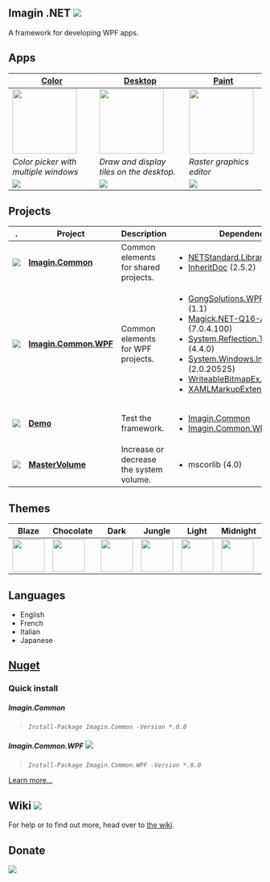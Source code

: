 Imagin .NET ![](https://img.shields.io/badge/style-6.6-blue.svg?style=flat&label=Version)
---
A framework for developing WPF apps.

Apps 
---
**[Color](https://github.com/imagin-tech/Imagin.NET/tree/master/Apps.Color)** | **[Desktop](https://github.com/imagin-tech/Imagin.NET/tree/master/Apps.Desktop)** | **[Paint](https://github.com/imagin-tech/Imagin.NET/tree/master/Apps.Paint)** |
-|-|-|
<img src="https://github.com/imagin-tech/Imagin.NET/blob/master/Images/Logos/Color.png?raw=true" align="center" width="128"/> | <img src="https://github.com/imagin-tech/Imagin.NET/blob/master/Images/Logos/Desktop.png?raw=true" align="center" width="128"/>  | <img src="https://github.com/imagin-tech/Imagin.NET/blob/master/Images/Logos/Paint.png?raw=true" align="center" width="128"/> |
*Color picker with multiple windows* | *Draw and display tiles on the desktop.* | *Raster graphics editor* |
![](https://img.shields.io/badge/style-Stable-green.svg?style=flat&label=) | ![](https://img.shields.io/badge/style-Stable-green.svg?style=flat&label=) | ![](https://img.shields.io/badge/style-Unstable-red.svg?style=flat&label=) |

Projects
---
. | Project | Description | Dependencies | Build |
-|-|-|-|-|
![](https://img.shields.io/badge/style-C%23-blue.svg?style=flat&label=) | **[Imagin.Common](https://github.com/imagin-tech/Imagin.NET/tree/master/Imagin.Common)** | Common elements for shared projects. | <ul><li>[NETStandard.Library](https://docs.microsoft.com/en-us/dotnet/standard/net-standard) (2.0.3)</li><li>[InheritDoc](https://www.inheritdoc.io/) (2.5.2)</li></ul> | ![](https://img.shields.io/badge/style-Stable-green.svg?style=flat&label=) |
![](https://img.shields.io/badge/style-C%23-blue.svg?style=flat&label=) | **[Imagin.Common.WPF](https://github.com/imagin-tech/Imagin.NET/tree/master/Imagin.Common.WPF)** | Common elements for WPF projects. | <ul><li>[GongSolutions.WPF.DragDrop](https://github.com/punker76/gong-wpf-dragdrop) (1.1)</li><li>[Magick.NET-Q16-AnyCPU](https://github.com/dlemstra/Magick.NET) (7.0.4.100)</li><li>[System.Reflection.TypeExtensions](https://www.nuget.org/packages/System.Reflection.TypeExtensions/) (4.4.0)</li><li>[System.Windows.Interactivity.WPF](http://www.microsoft.com/en-us/download/details.aspx?id=10801) (2.0.20525)</li><li>[WriteableBitmapEx.Wpf](https://github.com/reneschulte/WriteableBitmapEx) (1.5)</li><li>[XAMLMarkupExtensions](http://xamlmarkupextensions.codeplex.com/) (1.3.0)</li></ul> | ![](https://img.shields.io/badge/style-Stable-green.svg?style=flat&label=) |
![](https://img.shields.io/badge/style-C%23-red.svg?style=flat&label=) | **[Demo](https://github.com/imagin-tech/Imagin.NET/tree/master/Demo)** | Test the framework. | <ul><li>[Imagin.Common](https://github.com/imagin-tech/Imagin.NET/blob/master/Imagin.Common)</li><li>[Imagin.Common.WPF](https://github.com/imagin-tech/Imagin.NET/blob/master/Imagin.Common.WPF)</li></ul> | ![](https://img.shields.io/badge/style-Unstable-red.svg?style=flat&label=) |
![](https://img.shields.io/badge/style-C++-red.svg?style=flat&label=) | **[MasterVolume](https://github.com/imagin-tech/Imagin.NET/tree/master/MasterVolume)** | Increase or decrease the system volume. | <ul><li>mscorlib (4.0)</li></ul> | ![](https://img.shields.io/badge/style-Stable-green.svg?style=flat&label=) |

Themes
---
Blaze | Chocolate | Dark | Jungle | Light | Midnight | Violet |
-|-|-|-|-|-|-|
<img src="https://github.com/imagin-tech/Imagin.NET/blob/master/Images/Screenshots/Themes/Blaze.png?raw=true" width="64" /> | <img src="https://github.com/imagin-tech/Imagin.NET/blob/master/Images/Screenshots/Themes/Chocolate.png?raw=true" width="64" /> | <img src="https://github.com/imagin-tech/Imagin.NET/blob/master/Images/Screenshots/Themes/Dark.png?raw=true" width="64" /> | <img src="https://github.com/imagin-tech/Imagin.NET/blob/master/Images/Screenshots/Themes/Jungle.png?raw=true" width="64" /> | <img src="https://github.com/imagin-tech/Imagin.NET/blob/master/Images/Screenshots/Themes/Light.png?raw=true" width="64" /> | <img src="https://github.com/imagin-tech/Imagin.NET/blob/master/Images/Screenshots/Themes/Midnight.png?raw=true" width="64" /> | <img src="https://github.com/imagin-tech/Imagin.NET/blob/master/Images/Screenshots/Themes/Violet.png?raw=true" width="64" />

Languages
---
- English
- French
- Italian
- Japanese

[Nuget](https://www.nuget.org/packages/Imagin.Common/)
---
### Quick install
##### Imagin.Common
> _`Install-Package Imagin.Common -Version *.0.0`_
##### Imagin.Common.WPF ![](https://img.shields.io/badge/style-Coming%20soon!-red.svg?style=flat&label=)
> _`Install-Package Imagin.Common.WPF -Version *.0.0`_

[Learn more...](https://github.com/imagin-tech/Imagin.NET/wiki/Getting-Started#install-with-nuget-coming-soon)

Wiki ![](https://img.shields.io/badge/style-Coming%20soon!-red.svg?style=flat&label=)
---
For help or to find out more, head over to [the wiki](https://github.com/imagin-tech/Imagin.NET/wiki/Getting-Started).

Donate
---
[![](https://www.paypalobjects.com/en_US/i/btn/btn_donateCC_LG.gif)](https://www.paypal.com/cgi-bin/webscr?cmd=_s-xclick&hosted_button_id=AJJG6PWLBYQNG)